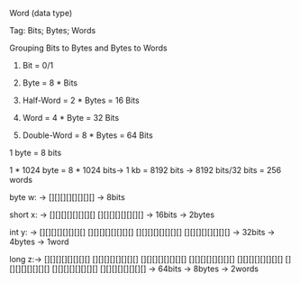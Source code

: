 Word (data type)

Tag: Bits; Bytes; Words

Grouping Bits to Bytes and Bytes to Words

1.  Bit = 0/1

2.  Byte = 8 \* Bits

3.  Half-Word = 2 \* Bytes = 16 Bits

4.  Word = 4 \* Byte = 32 Bits

5.  Double-Word = 8 \* Bytes = 64 Bits

1 byte = 8 bits

1 \* 1024 byte = 8 \* 1024 bits→ 1 kb = 8192 bits → 8192 bits/32 bits =
256 words

byte w: → \[\]\[\]\[\]\[\]\[\]\[\]\[\]\[\] → 8bits

short x: → \[\]\[\]\[\]\[\]\[\]\[\]\[\]\[\]
\[\]\[\]\[\]\[\]\[\]\[\]\[\]\[\] → 16bits → 2bytes

int y: → \[\]\[\]\[\]\[\]\[\]\[\]\[\]\[\]
\[\]\[\]\[\]\[\]\[\]\[\]\[\]\[\] \[\]\[\]\[\]\[\]\[\]\[\]\[\]\[\]
\[\]\[\]\[\]\[\]\[\]\[\]\[\]\[\] → 32bits → 4bytes → 1word

long z:→ \[\]\[\]\[\]\[\]\[\]\[\]\[\]\[\]
\[\]\[\]\[\]\[\]\[\]\[\]\[\]\[\] \[\]\[\]\[\]\[\]\[\]\[\]\[\]\[\]
\[\]\[\]\[\]\[\]\[\]\[\]\[\]\[\] \[\]\[\]\[\]\[\]\[\]\[\]\[\]\[\]
\[\]\[\]\[\]\[\]\[\]\[\]\[\]\[\] \[\]\[\]\[\]\[\]\[\]\[\]\[\]\[\]
\[\]\[\]\[\]\[\]\[\]\[\]\[\]\[\] → 64bits → 8bytes → 2words

